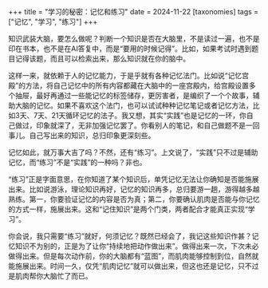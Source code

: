 +++
title = "学习的秘密：记忆和练习"
date = 2024-11-22
[taxonomies] 
tags = ["记忆", "学习", "练习"]
+++

知识武装大脑，要怎么做呢？判断一个知识是否在大脑里，不是读过一遍，也不是印在书本，也不是在AI答复中，而是“要用的时候记得”。比如，如果考试时遇到题目记得该题，而且可以检索出来，那么知识就在你的脑中。

这样一来，就依赖于人的记忆能力，于是乎就有各种记忆法门。比如说“记忆宫殿”的方法，将自己记忆中的所有内容都藏在大脑中的一座宫殿内，给宫殿设置多个抽屉，最好再通过一些能记忆的标签储存，更厉害者，是编织了一个个故事，辅助大脑的记忆。如果不喜欢这个法门，也可以试试种种记忆笔记或者记忆方法，比如3天、7天、21天循环记忆的法子。我又想，其实“实践”也是记忆的一环，你自己做过，印象就深了，无非加强记忆罢了。你看别人的笔记，和自己做题不是一回事儿。自己写出来的知识，总归印象更深刻些。

记忆如此，就万事大吉了吗？不然，还有“练习”。上文说了，“实践”只不过是辅助记忆，而“练习”不是“实践”的一种吗？非也。

“练习”正是字面意思，在你知道了某个知识后，单凭记忆无法让你确知是否能施展出来。比如说游泳，理论知识再好，记忆的知识再多，总归要游一趟，游得越多越熟练。第一，你要验证记忆的内容是否为真；第二，你要确认肌肉是否能与你记忆的方式一样，施展出来。这和“记住知识”是两个门类，两者配合才能真正实现“学习”。

你会说，我只需要“练习”就好，何须记忆？既然已经会了，我记这些知识作甚？记忆知识不为别的，正是为了让你“持续地把动作做出来”。做得出来一次，下次未必做得出来。但是每次动作前，你的大脑都有“蓝图”，而肌肉能够控制到位，自然就能施展出来。时间一久，仅凭“肌肉记忆”就可以做出来，但这也还是记忆，只不过是肌肉帮你大脑忙了而已。
